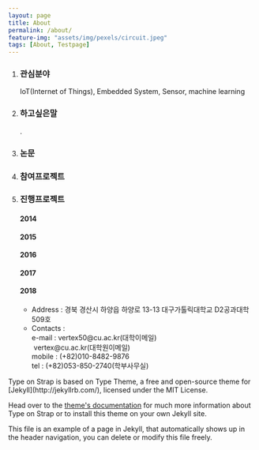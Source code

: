 ```yaml
---
layout: page
title: About
permalink: /about/
feature-img: "assets/img/pexels/circuit.jpeg"
tags: [About, Testpage]
---
```


<ol>
 <li><h3>관심분야</h3></li>
IoT(Internet of Things), Embedded System, Sensor, machine learning

<li><h3>하고싶은말</h3></li>
.
<li><h3>논문</h3></li>

<li><h3>참여프로젝트</h3></li>

<li><h3>진행프로젝트</h3></li>

<h4>2014</h4>
<h4>2015</h4> 
<h4>2016</h4> 
<h4>2017</h4> 
<h4>2018</h4>

<ul>
 <li>Address : 경북 경산시 하양읍 하양로 13-13 대구가톨릭대학교 D2공과대학 509호</li>
 <li>Contacts : </li>
e-mail : vertex50@cu.ac.kr(대학이메일)<br/>&nbsp;vertex@cu.ac.kr(대학원이메일)<br/>
mobile : (+82)010-8482-9876 <br/>
tel : (+82)053-850-2740(학부사무실)<br/>
 </ul>
</ol>
Type on  Strap is based on Type Theme, a free and open-source theme for [Jekyll](http://jekyllrb.com/), licensed under the MIT License.

Head over to the [theme's documentation](https://github.io/sylhare/Type-on-Strap) for much more information about Type on Strap or to install this theme on your own Jekyll site.

This file is an example of a page in Jekyll, that automatically shows up in the header navigation, you can delete or modify this file freely.
 
